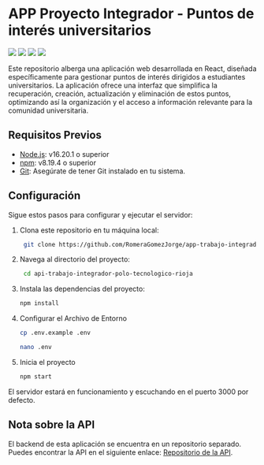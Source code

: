 #  APP Proyecto Integrador - Puntos de interés universitarios

<p> 

 <img src="https://img.shields.io/badge/TypeScript-323330?style=for-the-badge&logo=typescript&logoColor=007ACC">

 <img src="https://img.shields.io/badge/React-323330?style=for-the-badge&logo=react&logoColor=61DAFB">

 <img src="https://img.shields.io/badge/Redux-323330?style=for-the-badge&logo=redux&logoColor=7446c2">

 <img src="https://img.shields.io/badge/Material--UI-323330?style=for-the-badge&logo=material-ui&logoColor=0081CB">
</p>


Este repositorio alberga una aplicación web desarrollada en React, diseñada específicamente para gestionar puntos de interés dirigidos a estudiantes universitarios. La aplicación ofrece una interfaz que simplifica la recuperación, creación, actualización y eliminación de estos puntos, optimizando así la organización y el acceso a información relevante para la comunidad universitaria.


## Requisitos Previos
- [Node.js](https://nodejs.org/): v16.20.1 o superior
- [npm](https://www.npmjs.com/): v8.19.4 o superior
- [Git](https://git-scm.com/): Asegúrate de tener Git instalado en tu sistema.


## Configuración

Sigue estos pasos para configurar y ejecutar el servidor:

1. Clona este repositorio en tu máquina local:

   ```bash
    git clone https://github.com/RomeraGomezJorge/app-trabajo-integrador-polo-tecnologico-rioja.git
   ```
2. Navega al directorio del proyecto:

   ```bash
    cd api-trabajo-integrador-polo-tecnologico-rioja
   ```
3. Instala las dependencias del proyecto:

    ```bash
    npm install
   ```
4. Configurar el Archivo de Entorno
   ```bash   
   cp .env.example .env
   ```
   ```bash
   nano .env
   ```
5. Inicia el proyecto
   ```bash
   npm start
   ```
El servidor estará en funcionamiento y escuchando en el puerto 3000 por defecto.   


## Nota sobre la API

El backend de esta aplicación se encuentra en un repositorio separado. Puedes encontrar la API en el siguiente enlace: [Repositorio de la API](https://github.com/RomeraGomezJorge/api-trabajo-integrador-polo-tecnologico-rioja).


